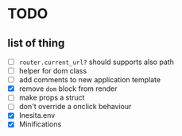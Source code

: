 # TODO

## list of thing

 - [ ] `router.current_url?` should supports also path
 - [ ] helper for dom class
 - [ ] add comments to new application template
 - [x] remove `dom` block from render
 - [ ] make props a struct
 - [ ] don't override a onclick behaviour
 - [x] Inesita.env
 - [x] Minifications
